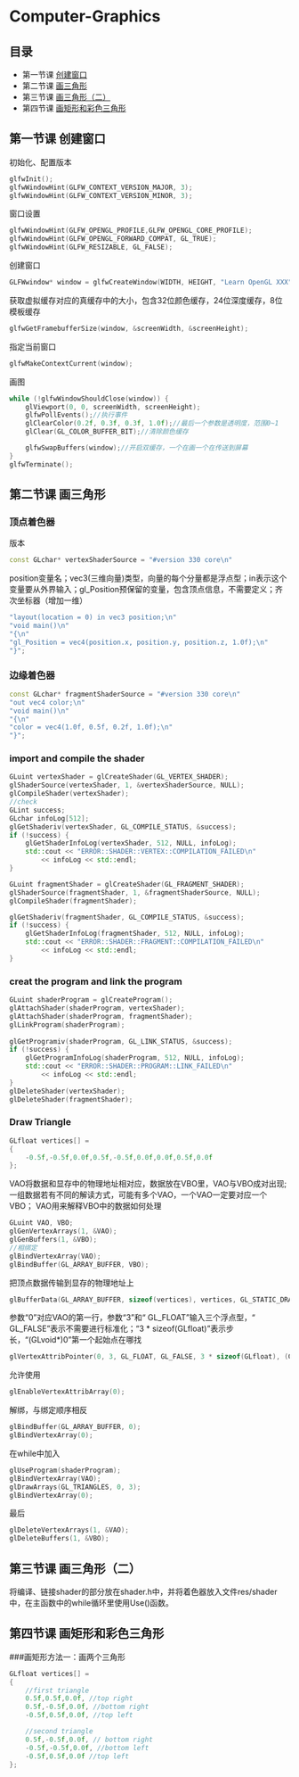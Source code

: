 # Computer-Graphics
## 目录
+ 第一节课 [创建窗口](https://github.com/chenyihangis/Computer-Graphics/blob/master/README.md#%E7%AC%AC%E4%B8%80%E8%8A%82%E8%AF%BE-%E5%88%9B%E5%BB%BA%E7%AA%97%E5%8F%A3)
+ 第二节课 [画三角形](https://github.com/chenyihangis/Computer-Graphics/blob/master/README.md#%E7%AC%AC%E4%BA%8C%E8%8A%82%E8%AF%BE-%E7%94%BB%E4%B8%89%E8%A7%92%E5%BD%A2)
+ 第三节课 [画三角形（二）](https://github.com/chenyihangis/Computer-Graphics/blob/master/README.md#%E7%AC%AC%E4%B8%89%E8%8A%82%E8%AF%BE-%E7%94%BB%E4%B8%89%E8%A7%92%E5%BD%A2%E4%BA%8C)
+ 第四节课 [画矩形和彩色三角形](https://github.com/chenyihangis/Computer-Graphics/blob/master/README.md#%E7%AC%AC%E5%9B%9B%E8%8A%82%E8%AF%BE-%E7%94%BB%E7%9F%A9%E5%BD%A2%E5%92%8C%E5%BD%A9%E8%89%B2%E4%B8%89%E8%A7%92%E5%BD%A2)
## 第一节课 创建窗口
初始化、配置版本
```cpp
glfwInit();
glfwWindowHint(GLFW_CONTEXT_VERSION_MAJOR, 3);
glfwWindowHint(GLFW_CONTEXT_VERSION_MINOR, 3);
```
窗口设置
```cpp
glfwWindowHint(GLFW_OPENGL_PROFILE,GLFW_OPENGL_CORE_PROFILE);
glfwWindowHint(GLFW_OPENGL_FORWARD_COMPAT, GL_TRUE);
glfwWindowHint(GLFW_RESIZABLE, GL_FALSE);
```
创建窗口
```cpp
GLFWwindow* window = glfwCreateWindow(WIDTH, HEIGHT, "Learn OpenGL XXX", nullptr, nullptr);
```
获取虚拟缓存对应的真缓存中的大小，包含32位颜色缓存，24位深度缓存，8位模板缓存
```cpp
glfwGetFramebufferSize(window, &screenWidth, &screenHeight);
```
指定当前窗口
```cpp
glfwMakeContextCurrent(window);
```
画图
```cpp
while (!glfwWindowShouldClose(window)) {
	glViewport(0, 0, screenWidth, screenHeight);
	glfwPollEvents();//执行事件
	glClearColor(0.2f, 0.3f, 0.3f, 1.0f);//最后一个参数是透明度，范围0~1
	glClear(GL_COLOR_BUFFER_BIT);//清除颜色缓存

	glfwSwapBuffers(window);//开启双缓存，一个在画一个在传送到屏幕
}
glfwTerminate();
```
## 第二节课 画三角形
### 顶点着色器
版本
```cpp
const GLchar* vertexShaderSource = "#version 330 core\n" 
```
position变量名；vec3(三维向量)类型，向量的每个分量都是浮点型；in表示这个变量要从外界输入；gl_Position预保留的变量，包含顶点信息，不需要定义；齐次坐标器（增加一维）
```cpp
"layout(location = 0) in vec3 position;\n"  
"void main()\n"
"{\n"
"gl_Position = vec4(position.x, position.y, position.z, 1.0f);\n"
"}";
```
### 边缘着色器
```cpp
const GLchar* fragmentShaderSource = "#version 330 core\n"
"out vec4 color;\n"
"void main()\n"
"{\n"
"color = vec4(1.0f, 0.5f, 0.2f, 1.0f);\n"
"}";
```
### import and compile the shader
```cpp
GLuint vertexShader = glCreateShader(GL_VERTEX_SHADER);
glShaderSource(vertexShader, 1, &vertexShaderSource, NULL);
glCompileShader(vertexShader);
//check 
GLint success;
GLchar infoLog[512];
glGetShaderiv(vertexShader, GL_COMPILE_STATUS, &success);
if (!success) {
	glGetShaderInfoLog(vertexShader, 512, NULL, infoLog);
	std::cout << "ERROR::SHADER::VERTEX::COMPILATION_FAILED\n"
		<< infoLog << std::endl;
}

GLuint fragmentShader = glCreateShader(GL_FRAGMENT_SHADER);
glShaderSource(fragmentShader, 1, &fragmentShaderSource, NULL);
glCompileShader(fragmentShader);

glGetShaderiv(fragmentShader, GL_COMPILE_STATUS, &success);
if (!success) {
	glGetShaderInfoLog(fragmentShader, 512, NULL, infoLog);
	std::cout << "ERROR::SHADER::FRAGMENT::COMPILATION_FAILED\n"
		<< infoLog << std::endl;
}
```
### creat the program and link the program
```cpp
GLuint shaderProgram = glCreateProgram();
glAttachShader(shaderProgram, vertexShader);
glAttachShader(shaderProgram, fragmentShader);
glLinkProgram(shaderProgram);
	
glGetProgramiv(shaderProgram, GL_LINK_STATUS, &success);
if (!success) {
	glGetProgramInfoLog(shaderProgram, 512, NULL, infoLog);
	std::cout << "ERROR::SHADER::PROGRAM::LINK_FAILED\n"
		<< infoLog << std::endl;
}
glDeleteShader(vertexShader);
glDeleteShader(fragmentShader);
```
### Draw Triangle
```cpp
GLfloat vertices[] =
{
	-0.5f,-0.5f,0.0f,0.5f,-0.5f,0.0f,0.0f,0.5f,0.0f
};
```
VAO将数据和显存中的物理地址相对应，数据放在VBO里，VAO与VBO成对出现;一组数据若有不同的解读方式，可能有多个VAO，一个VAO一定要对应一个VBO；
VAO用来解释VBO中的数据如何处理
```cpp
GLuint VAO, VBO;
glGenVertexArrays(1, &VAO);
glGenBuffers(1, &VBO);
//相绑定
glBindVertexArray(VAO);
glBindBuffer(GL_ARRAY_BUFFER, VBO);
```
把顶点数据传输到显存的物理地址上
```cpp
glBufferData(GL_ARRAY_BUFFER, sizeof(vertices), vertices, GL_STATIC_DRAW);
```
参数“0”对应VAO的第一行，参数“3”和“ GL_FLOAT”输入三个浮点型，“ GL_FALSE”表示不需要进行标准化；“3 * sizeof(GLfloat)”表示步长，“(GLvoid*)0”第一个起始点在哪找
```cpp
glVertexAttribPointer(0, 3, GL_FLOAT, GL_FALSE, 3 * sizeof(GLfloat), (GLvoid*)0);
```
允许使用
```cpp
glEnableVertexAttribArray(0);
```
解绑，与绑定顺序相反
```cpp
glBindBuffer(GL_ARRAY_BUFFER, 0);
glBindVertexArray(0);
```
在while中加入
```cpp
glUseProgram(shaderProgram);
glBindVertexArray(VAO);
glDrawArrays(GL_TRIANGLES, 0, 3);
glBindVertexArray(0);
```
最后
```cpp
glDeleteVertexArrays(1, &VAO);
glDeleteBuffers(1, &VBO);
```
## 第三节课 画三角形（二）
将编译、链接shader的部分放在shader.h中，并将着色器放入文件res/shader中，在主函数中的while循环里使用Use()函数。
## 第四节课 画矩形和彩色三角形
###画矩形方法一：画两个三角形
```cpp
GLfloat vertices[] =
{
	//first triangle
	0.5f,0.5f,0.0f, //top right
	0.5f,-0.5f,0.0f, //bottom right
	-0.5f,0.5f,0.0f, //top left

	//second triangle
	0.5f,-0.5f,0.0f, // bottom right
	-0.5f,-0.5f,0.0f, //bottom left
	-0.5f,0.5f,0.0f //top left
};
```
